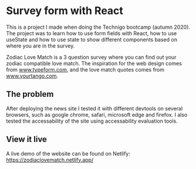 # Survey form with React

This is a project I made when doing the Technigo bootcamp (autumn 2020). The project was to learn how to use form fields with React, how to use useState and how to use state to show different components based on where you are in the survey. 

Zodiac Love Match is a 3 question survey where you can find out your zodiac compatible love match. The inspiration for the web design comes from www.typeform.com, and the love match quotes comes from www.yourtango.com.

## The problem

After deploying the news site I tested it with different devtools on several browsers, such as google chrome, safari, microsoft edge and firefox. I also tested the accessability of the site using accessability evaluation tools.

## View it live

A live demo of the website can be found on Netlify: https://zodiaclovematch.netlify.app/
